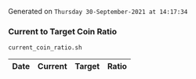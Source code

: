 Generated on `Thursday 30-September-2021 at 14:17:34`

### Current to Target Coin Ratio
`current_coin_ratio.sh`

Date|Current|Target|Ratio
---|---|---|---

